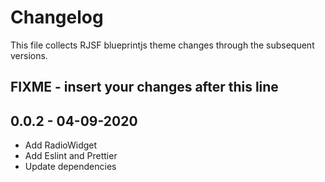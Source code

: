 # Changelog

This file collects RJSF blueprintjs theme changes through the subsequent versions.

## FIXME - insert your changes after this line

## 0.0.2 - 04-09-2020

* Add RadioWidget
* Add Eslint and Prettier
* Update dependencies
